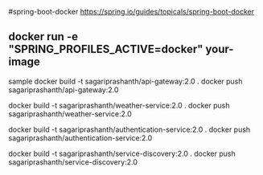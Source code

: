 #spring-boot-docker
https://spring.io/guides/topicals/spring-boot-docker


## docker run -e "SPRING_PROFILES_ACTIVE=docker" your-image


sample 
docker build -t sagariprashanth/api-gateway:2.0 .
docker push sagariprashanth/api-gateway:2.0

docker build -t sagariprashanth/weather-service:2.0 .
docker push sagariprashanth/weather-service:2.0

docker build -t sagariprashanth/authentication-service:2.0 .
docker push sagariprashanth/authentication-service:2.0

docker build -t sagariprashanth/service-discovery:2.0 .
docker push sagariprashanth/service-discovery:2.0 
